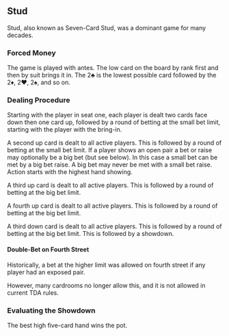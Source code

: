 Stud
----

Stud, also known as Seven-Card Stud, was a dominant game for many decades.

### Forced Money

The game is played with antes. The low card on the board by rank first and then
by suit brings it in. The 2♣ is the lowest possible card followed by the 2♦, 2♥,
2♠, and so on.

### Dealing Procedure

Starting with the player in seat one, each player is dealt two cards face down then
one card up, followed by a round of betting at the small bet limit,
starting with the player with the bring-in.

A second up card is dealt to all active players. This is followed by a round of
betting at the small bet limit.  If a player shows an open pair a bet or raise may
optionally be a big bet (but see below). In this case a small bet can be met by a big bet raise. A
big bet may never be met with a small bet raise. Action starts with the highest
hand showing.

A third up card is dealt to all active players. This is followed by a round of betting
at the big bet limit.

A fourth up card is dealt to all active players. This is followed by a round of
betting at the big bet limit.

A third down card is dealt to all active players. This is followed by a round of
betting at the big bet limit. This is followed by a showdown.

#### Double-Bet on Fourth Street

Historically, a bet at the higher limit was allowed on fourth street if any
player had an exposed pair.

However, many cardrooms no longer allow this, and it is not allowed in current
TDA rules.

### Evaluating the Showdown

The best high five-card hand wins the pot.
